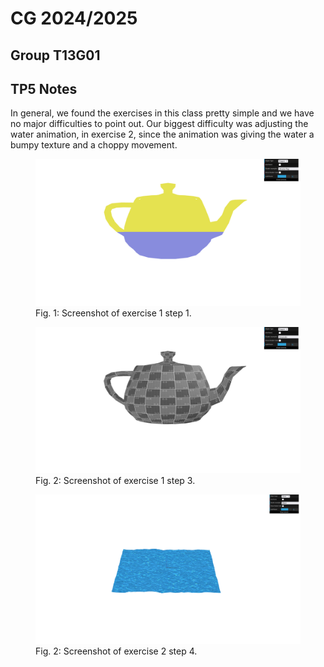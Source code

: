 # CG 2024/2025

## Group T13G01

## TP5 Notes

In general, we found the exercises in this class pretty simple and we have no major difficulties to point out. Our biggest difficulty was adjusting the water animation, in exercise 2, since the animation was giving the water a bumpy texture and a choppy movement.

<figure>
    <img src="./screenshots/cg-t13g01-tp5-1.png" alt="Exercise 1 step 1">
    <figcaption>Fig. 1: Screenshot of exercise 1 step 1.</figcaption>
</figure>
<figure>
    <img src="./screenshots/cg-t13g01-tp5-2.png" alt="Exercise 1 step 3">
    <figcaption>Fig. 2: Screenshot of exercise 1 step 3.</figcaption>
</figure>
<figure>
    <img src="./screenshots/cg-t13g01-tp5-3.png" alt="Exercise 2 step 4">
    <figcaption>Fig. 2: Screenshot of exercise 2 step 4.</figcaption>
</figure>

